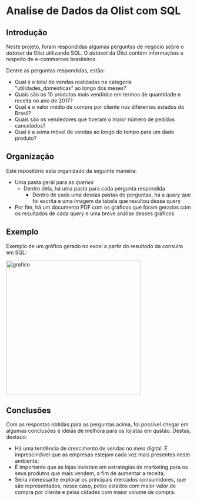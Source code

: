 # Analise de Dados da Olist com SQL

## Introdução

Neste projeto, foram respondidas algumas perguntas de negócio sobre o _dataset_ da Olist utilizando SQL. O _dataset_ da Olist contém informações a respeito de e-commerces brasileiros.

Dentre as perguntas respondidas, estão:

- Qual é o total de vendas realizadas na categoria "utilidades_domesticas" ao longo dos meses?
- Quais são os 10 produtos mais vendidos em termos de quantidade e receita no ano de 2017?
- Qual é o valor médio de compra por cliente nos diferentes estados do Brasil?
- Quais são os vendedores que tiveram o maior número de pedidos cancelados?
- Qual é a soma móvel de vendas ao longo do tempo para um dado produto?

## Organização

Este repositório esta organizado da seguinte maneira:

* Uma pasta geral para as _queries_
  * Dentro dela, há uma pasta para cada pergunta respondida
    * Dentro de cada uma dessas pastas de perguntas, há a _query_ que foi escrita e uma imagem da tabela que resultou dessa query
* Por fim, há um documento PDF com os gráficos que foram gerados com os resultados de cada _query_ e uma breve análise desses gráficos

## Exemplo

Exemplo de um gráfico gerado no excel a partir do resultado da consulta em SQL:

<img width="366" alt="grafico" src="https://github.com/pedrohmjf/analise_olist_sql/assets/126244260/eeda02f8-7a17-4f55-8b45-2a7fd7bd9f5a">


## Conclusões

Com as respostas obtidas para as perguntas acima, foi possível chegar em algumas conclusões e ideias de melhora para os lojistas em qustão. Destas, destaco:

- Há uma tendência de crescimento de vendas no meio digital. É imprescindível que as empresas estejam cada vez mais presentes neste ambiente;
- É importante que as lojas invistam em estratégias de marketing para os seus produtos que mais vendem, a fim de aumentar a receita;
- Seria interessante explorar os principais mercados consumidores, que são representados, nesse caso, pelos estados com maior valor de compra por cliente e pelas cidades com maior volume de compra.
